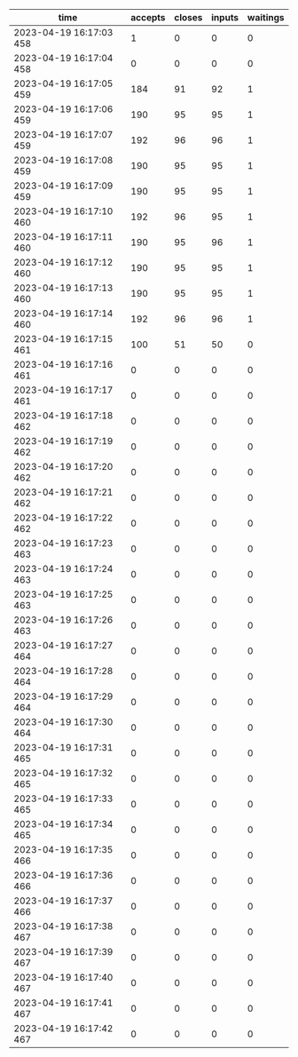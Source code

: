 |time|accepts|closes|inputs|waitings|
|-|-|-|-|-|
2023-04-19 16:17:03 458|1|0|0|0|
2023-04-19 16:17:04 458|0|0|0|0|
2023-04-19 16:17:05 459|184|91|92|1|
2023-04-19 16:17:06 459|190|95|95|1|
2023-04-19 16:17:07 459|192|96|96|1|
2023-04-19 16:17:08 459|190|95|95|1|
2023-04-19 16:17:09 459|190|95|95|1|
2023-04-19 16:17:10 460|192|96|95|1|
2023-04-19 16:17:11 460|190|95|96|1|
2023-04-19 16:17:12 460|190|95|95|1|
2023-04-19 16:17:13 460|190|95|95|1|
2023-04-19 16:17:14 460|192|96|96|1|
2023-04-19 16:17:15 461|100|51|50|0|
2023-04-19 16:17:16 461|0|0|0|0|
2023-04-19 16:17:17 461|0|0|0|0|
2023-04-19 16:17:18 462|0|0|0|0|
2023-04-19 16:17:19 462|0|0|0|0|
2023-04-19 16:17:20 462|0|0|0|0|
2023-04-19 16:17:21 462|0|0|0|0|
2023-04-19 16:17:22 462|0|0|0|0|
2023-04-19 16:17:23 463|0|0|0|0|
2023-04-19 16:17:24 463|0|0|0|0|
2023-04-19 16:17:25 463|0|0|0|0|
2023-04-19 16:17:26 463|0|0|0|0|
2023-04-19 16:17:27 464|0|0|0|0|
2023-04-19 16:17:28 464|0|0|0|0|
2023-04-19 16:17:29 464|0|0|0|0|
2023-04-19 16:17:30 464|0|0|0|0|
2023-04-19 16:17:31 465|0|0|0|0|
2023-04-19 16:17:32 465|0|0|0|0|
2023-04-19 16:17:33 465|0|0|0|0|
2023-04-19 16:17:34 465|0|0|0|0|
2023-04-19 16:17:35 466|0|0|0|0|
2023-04-19 16:17:36 466|0|0|0|0|
2023-04-19 16:17:37 466|0|0|0|0|
2023-04-19 16:17:38 467|0|0|0|0|
2023-04-19 16:17:39 467|0|0|0|0|
2023-04-19 16:17:40 467|0|0|0|0|
2023-04-19 16:17:41 467|0|0|0|0|
2023-04-19 16:17:42 467|0|0|0|0|
